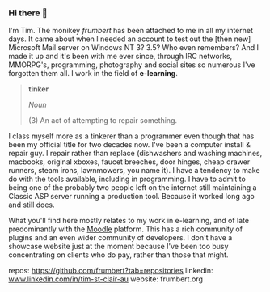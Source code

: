 ### Hi there 👋

I'm Tim. The monikey _frumbert_ has been attached to me in all my internet days. It came about when I needed an account to test out the [then new] Microsoft Mail server on Windows NT 3? 3.5? Who even remembers? And I made it up and it's been with me ever since, through IRC networks, MMORPG's, programming, photography and social sites so numerous I've forgotten them all. I work in the field of **e-learning**.

> **tinker**
>
> _Noun_
>
> (3) An act of attempting to repair something.

I class myself more as a tinkerer than a programmer even though that has been my official title for two decades now. I've been a computer install & repair guy. I repair rather than replace (dishwashers and washing machines, macbooks, original xboxes, faucet breeches, door hinges, cheap drawer runners, steam irons, lawnmowers, you name it). I have a tendency to make do with the tools available, including in programming. I have to admit to being one of the probably two people left on the internet still maintaining a Classic ASP server running a production tool. Because it worked long ago and still does.

What you'll find here mostly relates to my work in e-learning, and of late predominantly with the [Moodle](https://mooodle.org) platform. This has a rich community of plugins and an even wider community of developers. I don't have a showcase website just at the moment because I've been too busy concentrating on clients who do pay, rather than those that might.

repos: https://github.com/frumbert?tab=repositories
linkedin: www.linkedin.com/in/tim-st-clair-au
website: frumbert.org

<!--
**frumbert/frumbert** is a ✨ _special_ ✨ repository because its `README.md` (this file) appears on your GitHub profile.

Here are some ideas to get you started:

- 🔭 I’m currently working on ...
- 🌱 I’m currently learning ...
- 👯 I’m looking to collaborate on ...
- 🤔 I’m looking for help with ...
- 💬 Ask me about ...
- 📫 How to reach me: ...
- 😄 Pronouns: ...
- ⚡ Fun fact: ...
-->
